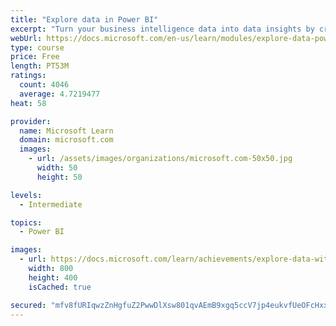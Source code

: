 ```yaml
---
title: "Explore data in Power BI"
excerpt: "Turn your business intelligence data into data insights by creating and configuring Power BI dashboards."
webUrl: https://docs.microsoft.com/en-us/learn/modules/explore-data-power-bi/
type: course
price: Free
length: PT53M
ratings:
  count: 4046
  average: 4.7219477
heat: 58

provider:
  name: Microsoft Learn
  domain: microsoft.com
  images:
    - url: /assets/images/organizations/microsoft.com-50x50.jpg
      width: 50
      height: 50

levels:
  - Intermediate

topics:
  - Power BI

images:
  - url: https://docs.microsoft.com/learn/achievements/explore-data-with-power-bi-desktop-social.png
    width: 800
    height: 400
    isCached: true

secured: "mfv8fURIqwzZnHgfuZ2PwwDlXsw801qvAEmB9xgq5ccV7jp4eukvfUeOFcHxxkDanmJdCQKLQ/AVYPeQDCBoTkA0s/+xHq0smgJEi7ZZUWIEP5kxHgWvskWIxgBYB3ig0pW3lgvdiPsJKu5Dpk1UQyOFyKrgl+zoRs1TMlHyg/ieUne1mZyDvO68COT9EYb8EQUM75eHHldLD/Wui5LWGw7RE04AwFCMnCAktqP5fjnQqiN3ZO6QZHrJ8sxwOP5TxUf+GJsqfRQ0V9+p1Xo4SSN9Mknx38UHjqRwfs24tOFDRHFvbogkKRa+eYbvginxV1DURcuzyBQ+ScD8EpcKVUKZvK3104wo07/VDYFrWJmTZ6iWVGu2DjhnFitddTxENwz5WcHS8uBPCmQt/y8GUScQEnqLmenG39z24XHZe6k=;25+YO6n3cK3Lf9ZjSqRnSw=="
---
```


